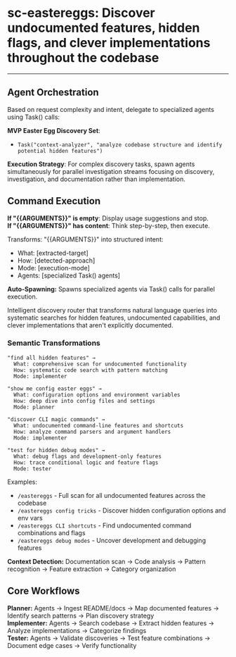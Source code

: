# sc-eastereggs: Discover undocumented features, hidden flags, and clever implementations throughout the codebase

---

## Agent Orchestration

Based on request complexity and intent, delegate to specialized agents using Task() calls:

**MVP Easter Egg Discovery Set**:

- `Task("context-analyzer", "analyze codebase structure and identify potential hidden features")`

**Execution Strategy**: For complex discovery tasks, spawn agents simultaneously for parallel investigation streams focusing on discovery, investigation, and documentation rather than implementation.

## Command Execution

**If "{{ARGUMENTS}}" is empty**: Display usage suggestions and stop.  
**If "{{ARGUMENTS}}" has content**: Think step-by-step, then execute.

Transforms: "{{ARGUMENTS}}" into structured intent:

- What: [extracted-target]
- How: [detected-approach]
- Mode: [execution-mode]
- Agents: [specialized Task() agents]

**Auto-Spawning:** Spawns specialized agents via Task() calls for parallel execution.

Intelligent discovery router that transforms natural language queries into systematic searches for hidden features, undocumented capabilities, and clever implementations that aren't explicitly documented.

### Semantic Transformations

```
"find all hidden features" →
  What: comprehensive scan for undocumented functionality
  How: systematic code search with pattern matching
  Mode: implementer

"show me config easter eggs" →
  What: configuration options and environment variables
  How: deep dive into config files and settings
  Mode: planner

"discover CLI magic commands" →
  What: undocumented command-line features and shortcuts
  How: analyze command parsers and argument handlers
  Mode: implementer

"test for hidden debug modes" →
  What: debug flags and development-only features
  How: trace conditional logic and feature flags
  Mode: tester
```

Examples:

- `/eastereggs` - Full scan for all undocumented features across the codebase
- `/eastereggs config tricks` - Discover hidden configuration options and env vars
- `/eastereggs CLI shortcuts` - Find undocumented command combinations and flags
- `/eastereggs debug modes` - Uncover development and debugging features

**Context Detection:** Documentation scan → Code analysis → Pattern recognition → Feature extraction → Category organization

## Core Workflows

**Planner:** Agents → Ingest README/docs → Map documented features → Identify search patterns → Plan discovery strategy  
**Implementer:** Agents → Search codebase → Extract hidden features → Analyze implementations → Categorize findings  
**Tester:** Agents → Validate discoveries → Test feature combinations → Document edge cases → Verify functionality
